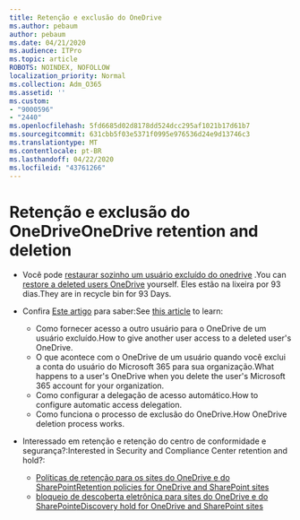 ```yaml
---
title: Retenção e exclusão do OneDrive
ms.author: pebaum
author: pebaum
ms.date: 04/21/2020
ms.audience: ITPro
ms.topic: article
ROBOTS: NOINDEX, NOFOLLOW
localization_priority: Normal
ms.collection: Adm_O365
ms.assetid: ''
ms.custom:
- "9000596"
- "2440"
ms.openlocfilehash: 5fd6685d02d8178dd524dcc295af1021b17d61b7
ms.sourcegitcommit: 631cbb5f03e5371f0995e976536d24e9d13746c3
ms.translationtype: MT
ms.contentlocale: pt-BR
ms.lasthandoff: 04/22/2020
ms.locfileid: "43761266"
---
```

# <a name="onedrive-retention-and-deletion"></a><span data-ttu-id="08fc3-102">Retenção e exclusão do OneDrive</span><span class="sxs-lookup"><span data-stu-id="08fc3-102">OneDrive retention and deletion</span></span>

- <span data-ttu-id="08fc3-103">Você pode [restaurar sozinho um usuário excluído do onedrive](https://docs.microsoft.com/onedrive/restore-deleted-onedrive) .</span><span class="sxs-lookup"><span data-stu-id="08fc3-103">You can [restore a deleted users OneDrive](https://docs.microsoft.com/onedrive/restore-deleted-onedrive) yourself.</span></span> <span data-ttu-id="08fc3-104">Eles estão na lixeira por 93 dias.</span><span class="sxs-lookup"><span data-stu-id="08fc3-104">They are in recycle bin for 93 Days.</span></span> 

- <span data-ttu-id="08fc3-105">Confira [Este artigo](https://docs.microsoft.com/onedrive/restore-deleted-onedrive) para saber:</span><span class="sxs-lookup"><span data-stu-id="08fc3-105">See [this article](https://docs.microsoft.com/onedrive/restore-deleted-onedrive) to learn:</span></span>
    - <span data-ttu-id="08fc3-106">Como fornecer acesso a outro usuário para o OneDrive de um usuário excluído.</span><span class="sxs-lookup"><span data-stu-id="08fc3-106">How to give another user access to a deleted user's OneDrive.</span></span>
    - <span data-ttu-id="08fc3-107">O que acontece com o OneDrive de um usuário quando você exclui a conta do usuário do Microsoft 365 para sua organização.</span><span class="sxs-lookup"><span data-stu-id="08fc3-107">What happens to a user's OneDrive when you delete the user's Microsoft 365 account for your organization.</span></span>
    - <span data-ttu-id="08fc3-108">Como configurar a delegação de acesso automático.</span><span class="sxs-lookup"><span data-stu-id="08fc3-108">How to configure automatic access delegation.</span></span>
    - <span data-ttu-id="08fc3-109">Como funciona o processo de exclusão do OneDrive.</span><span class="sxs-lookup"><span data-stu-id="08fc3-109">How OneDrive deletion process works.</span></span>

- <span data-ttu-id="08fc3-110">Interessado em retenção e retenção do centro de conformidade e segurança?:</span><span class="sxs-lookup"><span data-stu-id="08fc3-110">Interested in Security and Compliance Center retention and hold?:</span></span>
    - [<span data-ttu-id="08fc3-111">Políticas de retenção para os sites do OneDrive e do SharePoint</span><span class="sxs-lookup"><span data-stu-id="08fc3-111">Retention policies for OneDrive and SharePoint sites</span></span>](https://docs.microsoft.com/office365/securitycompliance/retention-policies?redirectSourcePath=%252farticle%252f5e377752-700d-4870-9b6d-12bfc12d2423#content-in-onedrive-accounts-and-sharepoint-sites)
    - [<span data-ttu-id="08fc3-112">bloqueio de descoberta eletrônica para sites do OneDrive e do SharePoint</span><span class="sxs-lookup"><span data-stu-id="08fc3-112">eDiscovery hold for OneDrive and SharePoint sites</span></span>](https://docs.microsoft.com/office365/securitycompliance/ediscovery-cases#step-4-place-content-locations-on-hold)



